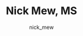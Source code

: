---
# this is autogenerated: do not edit
title: Nick Mew, MS
author: nick_mew
layout: author-bio
jobtitle: Specialist
bio: 
type: member
excerpt: "Biographical summary for Nick Mew, MS, Specialist in the Keiser Lab at UCSF."
header:
  teaser: /assets/images/people/bio-mew.jpg
papers: 
---